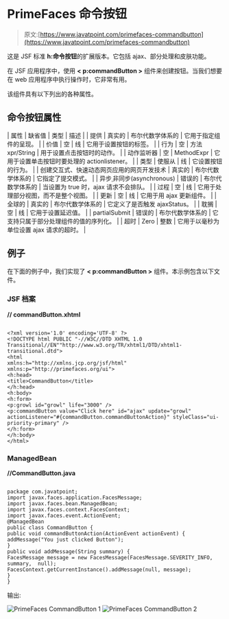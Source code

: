 # PrimeFaces 命令按钮

> 原文:[https://www.javatpoint.com/primefaces-commandbutton](https://www.javatpoint.com/primefaces-commandbutton)

这是 JSF 标准 **h:命令按钮**的扩展版本。它包括 ajax、部分处理和皮肤功能。

在 JSF 应用程序中，使用 **< p:commandButton >** 组件来创建按钮。当我们想要在 web 应用程序中执行操作时，它非常有用。

该组件具有以下列出的各种属性。

## 命令按钮属性

| 属性 | 缺省值 | 类型 | 描述 |
| 提供 | 真实的 | 布尔代数学体系的 | 它用于指定组件的呈现。 |
| 价值 | 空 | 线 | 它用于设置按钮的标签。 |
| 行为 | 空 | 方法 xpr/String | 用于设置点击按钮时的动作。 |
| 动作监听器 | 空 | MethodExpr | 它用于设置单击按钮时要处理的 actionlistener。 |
| 类型 | 使服从 | 线 | 它设置按钮的行为。 |
| 创建交互式、快速动态网页应用的网页开发技术 | 真实的 | 布尔代数学体系的 | 它指定了提交模式。 |
| 异步ˌ非同步(asynchronous) | 错误的 | 布尔代数学体系的 | 当设置为 true 时，ajax 请求不会排队。 |
| 过程 | 空 | 线 | 它用于处理部分视图，而不是整个视图。 |
| 更新 | 空 | 线 | 它用于用 ajax 更新组件。 |
| 全球的 | 真实的 | 布尔代数学体系的 | 它定义了是否触发 ajaxStatus。 |
| 耽搁 | 空 | 线 | 它用于设置延迟值。 |
| partialSubmit | 错误的 | 布尔代数学体系的 | 它支持只属于部分处理组件的值的序列化。 |
| 超时 | Zero | 整数 | 它用于以毫秒为单位设置 ajax 请求的超时。 |

## 例子

在下面的例子中，我们实现了 **< p:commandButton >** 组件。本示例包含以下文件。

### JSF 档案

**// commandButton.xhtml**

```

<?xml version='1.0' encoding='UTF-8' ?>
<!DOCTYPE html PUBLIC "-//W3C//DTD XHTML 1.0 Transitional//EN""http://www.w3.org/TR/xhtml1/DTD/xhtml1-transitional.dtd">
<html 
xmlns:h="http://xmlns.jcp.org/jsf/html"
xmlns:p="http://primefaces.org/ui">
<h:head>
<title>CommandButton</title>
</h:head>
<h:body>
<h:form>
<p:growl id="growl" life="3000" />
<p:commandButton value="Click here" id="ajax" update="growl" actionListener="#{commandButton.commandButtonAction}" styleClass="ui-priority-primary" />
</h:form>
</h:body>
</html>

```

### ManagedBean

**//CommandButton.java**

```

package com.javatpoint;
import javax.faces.application.FacesMessage;
import javax.faces.bean.ManagedBean;
import javax.faces.context.FacesContext;
import javax.faces.event.ActionEvent;
@ManagedBean
public class CommandButton {
public void commandButtonAction(ActionEvent actionEvent) {
addMessage("You just clicked Button");
}
public void addMessage(String summary) {
FacesMessage message = new FacesMessage(FacesMessage.SEVERITY_INFO, summary,  null);
FacesContext.getCurrentInstance().addMessage(null, message);
}
}

```

输出:

![PrimeFaces CommandButton 1](../Images/1d67f50f9185f8dbace986b5aa633953.png)
![PrimeFaces CommandButton 2](../Images/b51ea70f7f3871a66a343e2a1d1f1d0f.png)